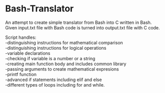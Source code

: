 # Bash-Translator

An attempt to create simple translator from Bash into C written in Bash. Given input.txt file with Bash code is turned into output.txt file with C code.

Script handles:  
-distinguishing instructions for mathematical comparison   
-distinguishing instructions for logical operations  
-variable declarations   
-checking if variable is a number or a string  
-creating main function body and includes common library  
-passing arguments to create mathematical expresions   
-printf function   
-advanced if statements including elif and else  
-different types of loops including for and while.  
